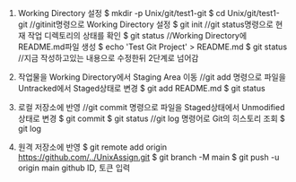 1. Working Directory 설정
	$ mkdir -p Unix/git/test1-git
	$ cd Unix/git/test1-git
	//gitinit명령으로 Working Directory 설정
	$ git init
	//git status명령으로 현재 작업 디렉토리의 상태를 확인
	$ git status
	//Working Directory에 README.md파일 생성
	$ echo 'Test Git Project' > README.md
	$ git status
	//지금 작성하고있는 내용으로 수정한뒤 2단계로 넘어감
	
2. 작업물을 Working Directory에서 Staging Area 이동
	//git add 명령으로 파일을 Untracked에서 Staged상태로 변경
	$ git add README.md
	$ git status

3. 로컬 저장소에 반영
	//git commit 명령으로 파일을 Staged상태에서 Unmodified상태로 변경
	$ git commit
	$ git status
	//git log 명령어로 Git의 히스토리 조회
	$ git log
	
4. 원격 저장소에 반영
	$ git remote add origin https://github.com/../UnixAssign.git
	$ git branch -M main
	$ git push -u origin main
	github ID, 토큰 입력
